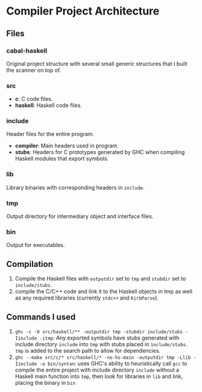 # Compiler Project Architecture
## Files
### cabal-haskell
Original project structure with several small generic structures that I built the scanner on top of.
### src
* **c**: C code files.
* **haskell**: Haskell code files.

### include
Header files for the entire program.
* **compiler**: Main headers used in program.
* **stubs**: Headers for C prototypes generated by GHC when compiling Haskell modules that export symbols.

### lib
Library binaries with corresponding headers in `include`.
### tmp
Output directory for intermediary object and interface files.
### bin
Output for executables.

## Compilation
1. Compile the Haskell files with `outputdir` set to `tmp` and `stubdir` set to `include/stubs`.
2. compile the C/C++ code and link it to the Haskell objects in tmp as well as any required libraries (currently `stdc++` and `KirbParse`).

## Commands I used
1. `ghc -c -O src/haskell/** -outputdir tmp -stubdir include/stubs -Iinclude -itmp`: Any exported symbols have stubs generated with include directory `include` into `tmp` with stubs placed in `include/stubs`. `tmp` is added to the search path to allow for dependencies.
2. `ghc --make src/c/* src/haskell/* -no-hs-main -outputdir tmp -Llib -Iinclude -o bin/syntan`: uses GHC's ability to heuristically call `gcc` to compile the entire project with include directory `include` without a Haskell main function into `tmp`, then look for libraries in `lib` and link, placing the binary in `bin`
